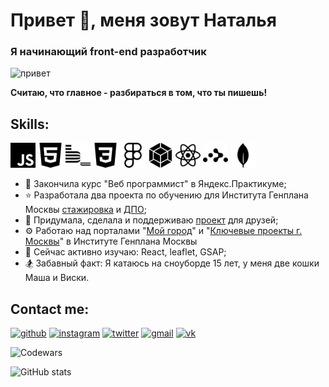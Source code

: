 # Привет 👋, меня зовут Наталья
### Я начинающий front-end разработчик
<img src="https://media4.giphy.com/media/Wj7lNjMNDxSmc/giphy.gif?cid=ecf05e47jjum9i5qcx0wao85qsjndvhbg7ob1aioadot7m93&rid=giphy.gif&ct=g" alt="привет" height = "250">

**Считаю, что главное - разбираться в том, что ты пишешь!**

## Skills:
<img src="./img/javascript.svg" alt="JS" width = "40"> <img src="./img/html5.svg" alt="HTML5" width = "40"> <img src="./img/bem.svg" alt="bem" width = "40"> <img src="./img/css3.svg" alt="CSS3" width = "40"> <img src="./img/figma.svg" alt="Figma" width = "40"> <img src="./img/webpack.svg" alt="webpack" width = "40"> <img src="./img/react.svg" alt="react" width = "40"> <img src="./img/reactrouter.svg" alt="reactrouter" width = "40"> <img src="./img/mongodb.svg" alt="mongodb" width = "40">

- 📝 Закончила курс "Веб программист" в Яндекс.Практикуме;
- ⭐ Разработала два проекта по обучению для Института Генплана Москвы [стажировка](https://inkinyam.github.io/internship-pages/) и [ДПО](https://inkinyam.github.io/education/);
- 🐣 Придумала, сделала и поддерживаю [проект](https://p-automation.ru/) для друзей;
- ⚙️ Работаю над порталами "[Мой город](https://inkinyam.github.io/gp-moy-gorod/)" и "[Ключевые проекты г. Москвы](https://inkinyam.github.io/gp-architect-archive/)" в Институте Генплана Москвы
- 🌱 Сейчас активно изучаю: React, leaflet, GSAP;
- 🏂 Забавный факт: Я катаюсь на сноуборде 15 лет, у меня две кошки Маша и Виски.

## Contact me:
[<img src='https://cdn.jsdelivr.net/npm/simple-icons@3.0.1/icons/github.svg' alt='github' height='30'>](https://github.com/inkinyam)  [<img src='https://cdn.jsdelivr.net/npm/simple-icons@3.0.1/icons/instagram.svg' alt='instagram' height='30'>](https://www.instagram.com/i_n_k_i_/)  [<img src='https://cdn.jsdelivr.net/npm/simple-icons@3.0.1/icons/twitter.svg' alt='twitter' height='30'>](https://twitter.com/i_n_k_i)  [<img src='https://cdn.jsdelivr.net/npm/simple-icons@3.0.1/icons/gmail.svg' alt='gmail' height='30'>](mailto:salomon.pulse@gmail.com) [<img src='https://cdn.jsdelivr.net/npm/simple-icons@3.0.1/icons/vk.svg' alt='vk' height='30'>](https://vk.com/i_n_k_i)

<img src="https://www.codewars.com/users/inkinyam/badges/small" alt="Codewars">

![GitHub stats](https://github-readme-stats.vercel.app/api?username=inkinyam&show_icons=true)


